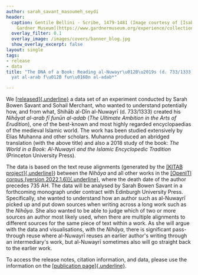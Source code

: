 ```yaml
---
author: sarah_savant_masoumeh_seydi
header:
  caption: Gentile Bellini - Scribe, 1479-1481 (Image courtesy of [Isabella Stewart
    Gardner Museum](https://www.gardnermuseum.org/experience/collection/10755), Boston)
  overlay_filter: 0.1
  overlay_image: /images/covers/banner_blog.jpg
  show_overlay_excerpt: false
layout: single
tags:
- release
- data
title: "The DNA of a Book: Reading al-Nuwayr\u012B\u2019s (d. 733/1333) *Nih\u0101\
  yat al-arab f\u012B fun\u016Bn al-adab*"

---
```

We [[released]{.underline}](https://zenodo.org/records/13145269) a data set of an experiment conducted by Sarah Bowen Savant and Sohail Merchant, who wanted to understand potentially how, and from what, Shihāb al-Dīn al-Nuwayrī (d. 733/1333) created his *Nihāyat al-arab fī funūn al-adab* (*The Ultimate Ambition in the Arts of Erudition*), one of the best-known and most highly regarded encyclopaedias of the medieval Islamic world. The work has been studied extensively by Elias Muhanna and other scholars. Muhanna produced an abridged translation (with the above title) and also a 2018 study of the book: *The World in a Book: Al-Nuwayri and the Islamic Encyclopedic Tradition* (Princeton University Press).

The data is based on the text reuse alignments (generated by the [[KITAB project]{.underline}](https://kitab-project.org/)) between the *Nihāya* and all other works in the [[OpenITI corpus (version 2022.1.6)]{.underline}](https://zenodo.org/records/6808108), where the death date of the author precedes 735 AH. The data will be analysed by Sarah Bowen Savant in a forthcoming monograph under contract with Edinburgh University Press. Specifically, she wanted to understand how an author such as al-Nuwayrī picked up and put down sources when writing across a long work such as the *Nihāya*. She also wanted to be able to judge which of two or more sources an author most likely used, when there are multiple alignments to different sources for the same piece of text within a work. As she will argue with the data and visualisations, with the *Nihāya*, there is significant pass-through reuse where al-Nuwayrī reuses an earlier author's writing through an intermediary's work, but al-Nuwayrī sometimes also will go straight back to the earlier work.

To access the release notes, citation information, and data, please use the information on the [[publication page]{.underline}](https://zenodo.org/records/13145269).
